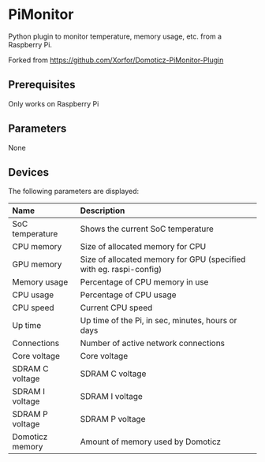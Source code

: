 # PiMonitor
Python plugin to monitor temperature, memory usage, etc. from a Raspberry Pi.

Forked from https://github.com/Xorfor/Domoticz-PiMonitor-Plugin

## Prerequisites
Only works on Raspberry Pi

## Parameters
None

## Devices
The following parameters are displayed:

| Name            | Description
| :---            | :---
| SoC temperature | Shows the current SoC temperature
| CPU memory      | Size of allocated memory for CPU
| GPU memory      | Size of allocated memory for GPU (specified with eg. raspi-config)
| Memory usage    | Percentage of CPU memory in use
| CPU usage       | Percentage of CPU usage
| CPU speed       | Current CPU speed
| Up time         | Up time of the Pi, in sec, minutes, hours or days
| Connections     | Number of active network connections
| Core voltage    | Core voltage
| SDRAM C voltage | SDRAM C voltage
| SDRAM I voltage | SDRAM I voltage
| SDRAM P voltage | SDRAM P voltage
| Domoticz memory | Amount of memory used by Domoticz
